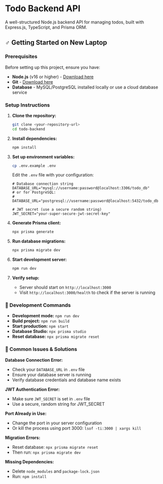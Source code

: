 # Todo Backend API

A well-structured Node.js backend API for managing todos, built with Express.js, TypeScript, and Prisma ORM.

## ‍♂️ Getting Started on New Laptop

### Prerequisites

Before setting up this project, ensure you have:

- **Node.js** (v16 or higher) - [Download here](https://nodejs.org/)
- **Git** - [Download here](https://git-scm.com/)
- **Database** - MySQL/PostgreSQL installed locally or use a cloud database service

### Setup Instructions

1. **Clone the repository:**

   ```bash
   git clone <your-repository-url>
   cd todo-backend
   ```

2. **Install dependencies:**

   ```bash
   npm install
   ```

3. **Set up environment variables:**

   ```bash
   cp .env.example .env
   ```

   Edit the `.env` file with your configuration:

   ```env
   # Database connection string
   DATABASE_URL="mysql://username:password@localhost:3306/todo_db"
   # or for PostgreSQL:
   # DATABASE_URL="postgresql://username:password@localhost:5432/todo_db"

   # JWT secret (use a secure random string)
   JWT_SECRET="your-super-secure-jwt-secret-key"
   ```

4. **Generate Prisma client:**

   ```bash
   npx prisma generate
   ```

5. **Run database migrations:**

   ```bash
   npx prisma migrate dev
   ```

6. **Start development server:**

   ```bash
   npm run dev
   ```

7. **Verify setup:**
   - Server should start on `http://localhost:3000`
   - Visit `http://localhost:3000/health` to check if the server is running

### 🔧 Development Commands

- **Development mode:** `npm run dev`
- **Build project:** `npm run build`
- **Start production:** `npm start`
- **Database Studio:** `npx prisma studio`
- **Reset database:** `npx prisma migrate reset`

### 🚨 Common Issues & Solutions

**Database Connection Error:**

- Check your `DATABASE_URL` in `.env` file
- Ensure your database server is running
- Verify database credentials and database name exists

**JWT Authentication Error:**

- Make sure `JWT_SECRET` is set in `.env` file
- Use a secure, random string for JWT_SECRET

**Port Already in Use:**

- Change the port in your server configuration
- Or kill the process using port 3000: `lsof -ti:3000 | xargs kill`

**Migration Errors:**

- Reset database: `npx prisma migrate reset`
- Then run: `npx prisma migrate dev`

**Missing Dependencies:**

- Delete `node_modules` and `package-lock.json`
- Run: `npm install`
